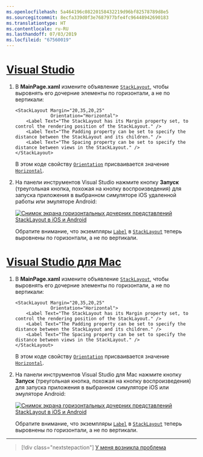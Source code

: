```yaml
---
ms.openlocfilehash: 5a464196c08220158432219d96bf82578789d8e5
ms.sourcegitcommit: 8ecfa339d0f3e7687977bfe4fc96448942690183
ms.translationtype: HT
ms.contentlocale: ru-RU
ms.lasthandoff: 07/03/2019
ms.locfileid: "67560019"
---
```

# <a name="visual-studiotabvswin"></a>[Visual Studio](#tab/vswin)

1. В **MainPage.xaml** измените объявление [`StackLayout`](xref:Xamarin.Forms.StackLayout), чтобы выровнять его дочерние элементы по горизонтали, а не по вертикали:

    ```xaml
    <StackLayout Margin="20,35,20,25"
                 Orientation="Horizontal">
        <Label Text="The StackLayout has its Margin property set, to control the rendering position of the StackLayout." />
        <Label Text="The Padding property can be set to specify the distance between the StackLayout and its children." />
        <Label Text="The Spacing property can be set to specify the distance between views in the StackLayout." />
    </StackLayout>
    ```

    В этом коде свойству [`Orientation`](xref:Xamarin.Forms.StackLayout.Orientation) присваивается значение [`Horizontal`](xref:Xamarin.Forms.StackOrientation.Horizontal).

1. На панели инструментов Visual Studio нажмите кнопку **Запуск** (треугольная кнопка, похожая на кнопку воспроизведения) для запуска приложения в выбранном симуляторе iOS удаленной работы или эмуляторе Android:

    [![Снимок экрана горизонтальных дочерних представлений StackLayout в iOS и Android](../images/orientation.png "StackLayout с горизонтальным расположением экземпляров меток")](../images/orientation-large.png#lightbox "StackLayout с горизонтальным расположением экземпляров меток")

    Обратите внимание, что экземпляры [`Label`](xref:Xamarin.Forms.Label) в [`StackLayout`](xref:Xamarin.Forms.StackLayout) теперь выровнены по горизонтали, а не по вертикали.

# <a name="visual-studio-for-mactabvsmac"></a>[Visual Studio для Mac](#tab/vsmac)

1. В **MainPage.xaml** измените объявление [`StackLayout`](xref:Xamarin.Forms.StackLayout), чтобы выровнять его дочерние элементы по горизонтали, а не по вертикали:

    ```xaml
    <StackLayout Margin="20,35,20,25"
                 Orientation="Horizontal">
        <Label Text="The StackLayout has its Margin property set, to control the rendering position of the StackLayout." />
        <Label Text="The Padding property can be set to specify the distance between the StackLayout and its children." />
        <Label Text="The Spacing property can be set to specify the distance between views in the StackLayout." />
    </StackLayout>
    ```

    В этом коде свойству [`Orientation`](xref:Xamarin.Forms.StackLayout.Orientation) присваивается значение [`Horizontal`](xref:Xamarin.Forms.StackOrientation.Horizontal).

1. На панели инструментов Visual Studio для Mac нажмите кнопку **Запуск** (треугольная кнопка, похожая на кнопку воспроизведения) для запуска приложения в выбранном симуляторе iOS или эмуляторе Android:

    [![Снимок экрана горизонтальных дочерних представлений StackLayout в iOS и Android](../images/orientation.png "StackLayout с горизонтальным расположением экземпляров меток")](../images/orientation-large.png#lightbox "StackLayout с горизонтальным расположением экземпляров меток")

    Обратите внимание, что экземпляры [`Label`](xref:Xamarin.Forms.Label) в [`StackLayout`](xref:Xamarin.Forms.StackLayout) теперь выровнены по горизонтали, а не по вертикали.

-----

> [!div class="nextstepaction"]
> [У меня возникла проблема](https://github.com/MicrosoftDocs/xamarin-docs/issues/new?title=StackLayout+Tutorial+Step+2+Feedback&template=tutorial_template.md)

